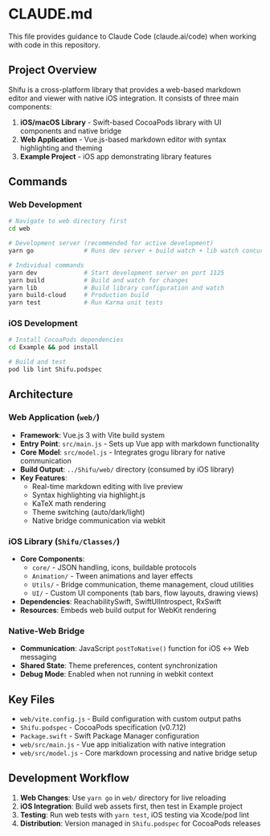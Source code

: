 # CLAUDE.md

This file provides guidance to Claude Code (claude.ai/code) when working with code in this repository.

## Project Overview

Shifu is a cross-platform library that provides a web-based markdown editor and viewer with native iOS integration. It consists of three main components:

1. **iOS/macOS Library** - Swift-based CocoaPods library with UI components and native bridge
2. **Web Application** - Vue.js-based markdown editor with syntax highlighting and theming
3. **Example Project** - iOS app demonstrating library features

## Commands

### Web Development
```bash
# Navigate to web directory first
cd web

# Development server (recommended for active development)
yarn go              # Runs dev server + build watch + lib watch concurrently

# Individual commands
yarn dev             # Start development server on port 1125
yarn build           # Build and watch for changes
yarn lib             # Build library configuration and watch
yarn build-cloud     # Production build
yarn test            # Run Karma unit tests
```

### iOS Development
```bash
# Install CocoaPods dependencies
cd Example && pod install

# Build and test
pod lib lint Shifu.podspec
```

## Architecture

### Web Application (`web/`)
- **Framework**: Vue.js 3 with Vite build system
- **Entry Point**: `src/main.js` - Sets up Vue app with markdown functionality
- **Core Model**: `src/model.js` - Integrates grogu library for native communication
- **Build Output**: `../Shifu/web/` directory (consumed by iOS library)
- **Key Features**:
  - Real-time markdown editing with live preview
  - Syntax highlighting via highlight.js
  - KaTeX math rendering
  - Theme switching (auto/dark/light)
  - Native bridge communication via webkit

### iOS Library (`Shifu/Classes/`)
- **Core Components**:
  - `core/` - JSON handling, icons, buildable protocols
  - `Animation/` - Tween animations and layer effects
  - `Utils/` - Bridge communication, theme management, cloud utilities
  - `UI/` - Custom UI components (tab bars, flow layouts, drawing views)
- **Dependencies**: ReachabilitySwift, SwiftUIIntrospect, RxSwift
- **Resources**: Embeds web build output for WebKit rendering

### Native-Web Bridge
- **Communication**: JavaScript `postToNative()` function for iOS ↔ Web messaging
- **Shared State**: Theme preferences, content synchronization
- **Debug Mode**: Enabled when not running in webkit context

## Key Files

- `web/vite.config.js` - Build configuration with custom output paths
- `Shifu.podspec` - CocoaPods specification (v0.7.12)
- `Package.swift` - Swift Package Manager configuration
- `web/src/main.js` - Vue app initialization with native integration
- `web/src/model.js` - Core markdown processing and native bridge setup

## Development Workflow

1. **Web Changes**: Use `yarn go` in `web/` directory for live reloading
2. **iOS Integration**: Build web assets first, then test in Example project
3. **Testing**: Run web tests with `yarn test`, iOS testing via Xcode/pod lint
4. **Distribution**: Version managed in `Shifu.podspec` for CocoaPods releases